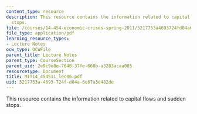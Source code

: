 ```yaml
---
content_type: resource
description: This resource contains the information related to capital flows and sudden
  stops.
file: /courses/14-454-economic-crises-spring-2011/5217753a4693724fd04a6e67a3e482de_MIT14_454S11_lec06.pdf
file_type: application/pdf
learning_resource_types:
- Lecture Notes
ocw_type: OCWFile
parent_title: Lecture Notes
parent_type: CourseSection
parent_uid: 2e9c9e8e-7648-37fe-660b-a3283acaa085
resourcetype: Document
title: MIT14_454S11_lec06.pdf
uid: 5217753a-4693-724f-d04a-6e67a3e482de
---
```

This resource contains the information related to capital flows and sudden stops.


